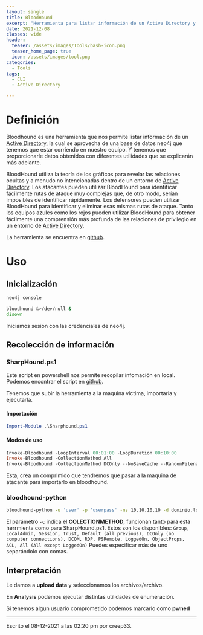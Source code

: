 ```yaml
---
layout: single
title: BloodHound
excerpt: "Herramienta para listar información de un Active Directory y interpretarla para posibles User Pivotings o Privilege Escalation."
date: 2021-12-08
classes: wide
header:
  teaser: /assets/images/Tools/bash-icon.png
  teaser_home_page: true
  icon: /assets/images/tool.png
categories:
  - Tools
tags:
  - CLI
  - Active Directory

---
```



# Definición
Bloodhound es una herramienta que nos permite listar información de un [Active Directory](/Active-Directory/), la cual se aprovecha de una base de datos neo4j que tenemos que estar corriendo en nuestro equipo. Y tenemos que proporcionarle datos obtenidos con diferentes utilidades que se explicarán más adelante.

BloodHound utiliza la teoría de los gráficos para revelar las relaciones ocultas y a menudo no intencionadas dentro de un entorno de [Active Directory](/Active-Directory/). Los atacantes pueden utilizar BloodHound para identificar fácilmente rutas de ataque muy complejas que, de otro modo, serían imposibles de identificar rápidamente. Los defensores pueden utilizar BloodHound para identificar y eliminar esas mismas rutas de ataque. Tanto los equipos azules como los rojos pueden utilizar BloodHound para obtener fácilmente una comprensión más profunda de las relaciones de privilegio en un entorno de [Active Directory](/Active-Directory/).

La herramienta se encuentra en [github](https://github.com/BloodHoundAD/BloodHound).

# Uso
## Inicialización
```bash
neo4j console
```
```bash
bloodhound &>/dev/null &
disown
```

Iniciamos sesión con las credenciales de neo4j.

## Recolección de información
### SharpHound.ps1
Este script en powershell nos permite recopilar infomación en local.
Podemos encontrar el script en [github](https://github.com/BloodHoundAD/BloodHound/blob/master/Collectors/SharpHound.ps1).

Tenemos que subir la herramienta a la maquina victima, importarla y ejecutarla.
#### Importación
```powershell
Import-Module .\Sharphound.ps1
```
#### Modos de uso
```powershell
Invoke-Bloodhound -LoopInterval 00:01:00 -LoopDuration 00:10:00
Invoke-Bloodhound -CollectionMethod All
Invoke-Bloodhound -CollectionMethod DCOnly --NoSaveCache --RandomFilenames --EncryptZip
```

Esta, crea un comprimido que tendremos que pasar a la maquina de atacante para importarlo en bloodhound.

### bloodhound-python

```bash
bloodhound-python -u 'user' -p 'userpass' -ns 10.10.10.10 -d dominio.local -c All
```

El parámetro ```-c``` indica el **COLECTIONMETHOD**, funcionan tanto para esta herrmienta como para SharpHound.ps1. Estos son los disponibles: 
```Group, LocalAdmin, Session, Trust, Default (all previous), DCOnly (no computer connections), DCOM, RDP, PSRemote, LoggedOn, ObjectProps, ACL, All (All except LoggedOn)```
Puedes especificar más de uno separándolo con comas.

## Interpretación

Le damos a **upload data** y seleccionamos los archivos/archivo.

En **Analysis** podemos ejecutar distintas utilidades de enumeración.

Si tenemos algun usuario comprometido podemos marcarlo como **pwned**

---

Escrito el 08-12-2021 a las 02:20 pm por creep33.
